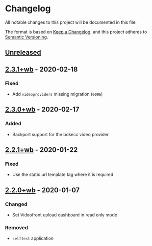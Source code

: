 # Changelog

All notable changes to this project will be documented in this file.

The format is based on [Keep a Changelog](https://keepachangelog.com/en/1.0.0/),
and this project adheres to [Semantic Versioning](https://semver.org/spec/v2.0.0.html).

## [Unreleased]

## [2.3.1+wb] - 2020-02-18

### Fixed

- Add `videoproviders` missing migration (`0006`)

## [2.3.0+wb] - 2020-02-17

### Added

- Backport support for the bokecc video provider

## [2.2.1+wb] - 2020-01-22

### Fixed

- Use the static.url template tag where it is required

## [2.2.0+wb] - 2020-01-07

### Changed

- Set Videofront upload dashboard in read only mode

### Removed

- `selftest` application

[unreleased]: https://github.com/openfun/fun-apps/compare/v2.3.1+wb...eucalyptus.3-wb
[2.3.1+wb]: https://github.com/openfun/fun-apps/compare/v2.3.0+wb...v2.3.1+wb
[2.3.0+wb]: https://github.com/openfun/fun-apps/compare/v2.2.1+wb...v2.3.0+wb
[2.2.1+wb]: https://github.com/openfun/fun-apps/compare/v2.2.0+wb...v2.2.1+wb
[2.2.0+wb]: https://github.com/openfun/fun-apps/releases/tag/v2.2.0+wb
